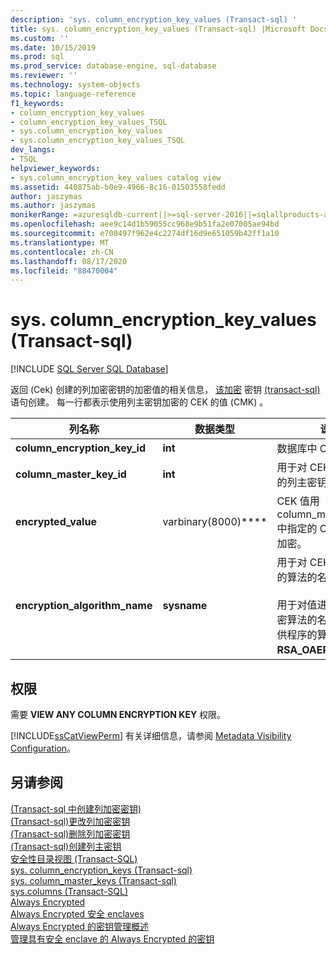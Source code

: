 ```yaml
---
description: 'sys. column_encryption_key_values (Transact-sql) '
title: sys. column_encryption_key_values (Transact-sql) |Microsoft Docs
ms.custom: ''
ms.date: 10/15/2019
ms.prod: sql
ms.prod_service: database-engine, sql-database
ms.reviewer: ''
ms.technology: system-objects
ms.topic: language-reference
f1_keywords:
- column_encryption_key_values
- column_encryption_key_values_TSQL
- sys.column_encryption_key_values
- sys.column_encryption_key_values_TSQL
dev_langs:
- TSQL
helpviewer_keywords:
- sys.column_encryption_key_values catalog view
ms.assetid: 440875ab-b0e9-4966-8c16-01503558fedd
author: jaszymas
ms.author: jaszymas
monikerRange: =azuresqldb-current||>=sql-server-2016||=sqlallproducts-allversions||>=sql-server-linux-2017||=azuresqldb-mi-current
ms.openlocfilehash: aee9c14d1b59055cc968e9b51fa2e07005ae94bd
ms.sourcegitcommit: e700497f962e4c2274df16d9e651059b42ff1a10
ms.translationtype: MT
ms.contentlocale: zh-CN
ms.lasthandoff: 08/17/2020
ms.locfileid: "88470004"
---
```

# <a name="syscolumn_encryption_key_values-transact-sql"></a>sys. column_encryption_key_values (Transact-sql) 
[!INCLUDE [SQL Server SQL Database](../../includes/applies-to-version/sql-asdb.md)]

  返回 (Cek) 创建的列加密密钥的加密值的相关信息， [该加密](../../t-sql/statements/create-column-encryption-key-transact-sql.md) 密钥 [&#40;transact-sql&#41;](../../t-sql/statements/alter-column-encryption-key-transact-sql.md) 语句创建。 每一行都表示使用列主密钥加密的 CEK 的值 (CMK) 。  
  
|列名称|数据类型|说明|  
|-----------------|---------------|-----------------|  
|**column_encryption_key_id**|**int**|数据库中 CEK 的 ID。|  
|**column_master_key_id**|**int**|用于对 CEK 值进行加密的列主密钥的 ID。|  
|**encrypted_value**|varbinary(8000)****|CEK 值用 column_master_key_id 中指定的 CMK 进行了加密。|  
|**encryption_algorithm_name**|**sysname**|用于对 CEK 值进行加密的算法的名称。<br /><br /> 用于对值进行加密的加密算法的名称。 系统提供程序的算法必须  **RSA_OAEP**。|  
  
## <a name="permissions"></a>权限  
 需要 **VIEW ANY COLUMN ENCRYPTION KEY** 权限。  
  
 [!INCLUDE[ssCatViewPerm](../../includes/sscatviewperm-md.md)] 有关详细信息，请参阅 [Metadata Visibility Configuration](../../relational-databases/security/metadata-visibility-configuration.md)。  
  
## <a name="see-also"></a>另请参阅  
 [&#40;Transact-sql 中创建列加密密钥&#41;](../../t-sql/statements/create-column-encryption-key-transact-sql.md)   
 [&#40;Transact-sql&#41;更改列加密密钥 ](../../t-sql/statements/alter-column-encryption-key-transact-sql.md)   
 [&#40;Transact-sql&#41;删除列加密密钥 ](../../t-sql/statements/drop-column-encryption-key-transact-sql.md)   
 [&#40;Transact-sql&#41;创建列主密钥 ](../../t-sql/statements/create-column-master-key-transact-sql.md)   
 [安全性目录视图 (Transact-SQL)](../../relational-databases/system-catalog-views/security-catalog-views-transact-sql.md)   
 [sys. column_encryption_keys &#40;Transact-sql&#41;](../../relational-databases/system-catalog-views/sys-column-encryption-keys-transact-sql.md)   
 [sys. column_master_keys &#40;Transact-sql&#41;](../../relational-databases/system-catalog-views/sys-column-master-keys-transact-sql.md)   
 [sys.columns (Transact-SQL)](../../relational-databases/system-catalog-views/sys-columns-transact-sql.md)   
 [Always Encrypted](../../relational-databases/security/encryption/always-encrypted-database-engine.md)   
 [Always Encrypted 安全 enclaves](../../relational-databases/security/encryption/always-encrypted-enclaves.md)   
 [Always Encrypted 的密钥管理概述](../../relational-databases/security/encryption/overview-of-key-management-for-always-encrypted.md)   
 [管理具有安全 enclave 的 Always Encrypted 的密钥](../../relational-databases/security/encryption/always-encrypted-enclaves-manage-keys.md)   

  
  
